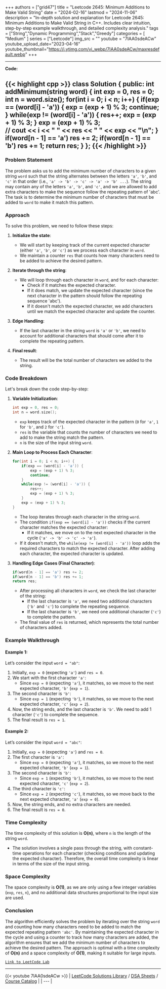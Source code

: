 
+++
authors = ["grid47"]
title = "Leetcode 2645: Minimum Additions to Make Valid String"
date = "2024-02-16"
lastmod = "2024-11-06"
description = "In-depth solution and explanation for Leetcode 2645: Minimum Additions to Make Valid String in C++. Includes clear intuition, step-by-step example walkthrough, and detailed complexity analysis."
tags = ["String","Dynamic Programming","Stack","Greedy"]
categories = [
    "Medium"
]
series = ["Leetcode"]
img_src = ""
youtube = "7IAA0sdeACw"
youtube_upload_date="2023-04-16"
youtube_thumbnail="https://i.ytimg.com/vi_webp/7IAA0sdeACw/maxresdefault.webp"
+++



---
**Code:**

{{< highlight cpp >}}
class Solution {
public:
    int addMinimum(string word) {
        int exp = 0, res = 0;
        int n = word.size();
        for(int i = 0; i < n; i++) {
            if(exp == (word[i] - 'a')) {
                exp = (exp + 1) % 3;
                continue;
            }
            while(exp != (word[i] - 'a')) {
                res++;
                exp = (exp + 1) % 3;
            }
            exp = (exp + 1) % 3;            
            // cout << i << " " << res << " " << exp << "\n";
        }
        if(word[n - 1] == 'a') res += 2;
        if(word[n - 1] == 'b') res += 1;
        return res;
    }
};
{{< /highlight >}}
---

### Problem Statement

The problem asks us to add the minimum number of characters to a given string `word` such that the string alternates between the letters `'a'`, `'b'`, and `'c'` in that order (i.e., `'a' -> 'b' -> 'c' -> 'a' -> 'b' ...`). The string may contain any of the letters `'a'`, `'b'`, and `'c'`, and we are allowed to add extra characters to make the sequence follow the repeating pattern of 'abc'. The task is to determine the minimum number of characters that must be added to `word` to make it match this pattern.

### Approach

To solve this problem, we need to follow these steps:

1. **Initialize the state**:
   - We will start by keeping track of the current expected character (either `'a'`, `'b'`, or `'c'`) as we process each character in `word`.
   - We maintain a counter `res` that counts how many characters need to be added to achieve the desired pattern.

2. **Iterate through the string**:
   - We will loop through each character in `word`, and for each character:
     - Check if it matches the expected character.
     - If it does match, we update the expected character (since the next character in the pattern should follow the repeating sequence 'abc').
     - If it doesn't match the expected character, we add characters until we match the expected character and update the counter.

3. **Edge Handling**:
   - If the last character in the string `word` is `'a'` or `'b'`, we need to account for additional characters that should come after it to complete the repeating pattern.

4. **Final result**:
   - The result will be the total number of characters we added to the string.

### Code Breakdown

Let's break down the code step-by-step:

1. **Variable Initialization**:
   ```cpp
   int exp = 0, res = 0;
   int n = word.size();
   ```
   - `exp` keeps track of the expected character in the pattern (`0` for `'a'`, `1` for `'b'`, and `2` for `'c'`).
   - `res` is the variable that counts the number of characters we need to add to make the string match the pattern.
   - `n` is the size of the input string `word`.

2. **Main Loop to Process Each Character**:
   ```cpp
   for(int i = 0; i < n; i++) {
       if(exp == (word[i] - 'a')) {
           exp = (exp + 1) % 3;
           continue;
       }
       while(exp != (word[i] - 'a')) {
           res++;
           exp = (exp + 1) % 3;
       }
       exp = (exp + 1) % 3;
   }
   ```
   - The loop iterates through each character in the string `word`.
   - The condition `if(exp == (word[i] - 'a'))` checks if the current character matches the expected character:
     - If it matches, we move on to the next expected character in the cycle (`'a' -> 'b' -> 'c' -> 'a'`).
   - If it doesn't match, the `while(exp != (word[i] - 'a'))` loop adds the required characters to match the expected character. After adding each character, the expected character is updated.

3. **Handling Edge Cases (Final Character)**:
   ```cpp
   if(word[n - 1] == 'a') res += 2;
   if(word[n - 1] == 'b') res += 1;
   return res;
   ```
   - After processing all characters in `word`, we check the last character of the string:
     - If the last character is `'a'`, we need two additional characters (`'b'` and `'c'`) to complete the repeating sequence.
     - If the last character is `'b'`, we need one additional character (`'c'`) to complete the pattern.
   - The final value of `res` is returned, which represents the total number of characters added.

### Example Walkthrough

#### Example 1:

Let’s consider the input `word = "ab"`:

1. Initially, `exp = 0` (expecting `'a'`) and `res = 0`.
2. We start with the first character `'a'`:
   - Since `exp = 0` (expecting `'a'`), it matches, so we move to the next expected character, `'b'` (`exp = 1`).
3. The second character is `'b'`:
   - Since `exp = 1` (expecting `'b'`), it matches, so we move to the next expected character, `'c'` (`exp = 2`).
4. Now, the string ends, and the last character is `'b'`. We need to add 1 character (`'c'`) to complete the sequence.
5. The final result is `res = 1`.

#### Example 2:

Let’s consider the input `word = "abc"`:

1. Initially, `exp = 0` (expecting `'a'`) and `res = 0`.
2. The first character is `'a'`:
   - Since `exp = 0` (expecting `'a'`), it matches, so we move to the next expected character, `'b'` (`exp = 1`).
3. The second character is `'b'`:
   - Since `exp = 1` (expecting `'b'`), it matches, so we move to the next expected character, `'c'` (`exp = 2`).
4. The third character is `'c'`:
   - Since `exp = 2` (expecting `'c'`), it matches, so we move back to the next expected character, `'a'` (`exp = 0`).
5. Now, the string ends, and no extra characters are needed.
6. The final result is `res = 0`.

### Time Complexity

The time complexity of this solution is **O(n)**, where `n` is the length of the string `word`.

- The solution involves a single pass through the string, with constant-time operations for each character (checking conditions and updating the expected character). Therefore, the overall time complexity is linear in terms of the size of the input string.

### Space Complexity

The space complexity is **O(1)**, as we are only using a few integer variables (`exp`, `res`, `n`), and no additional data structures proportional to the input size are used.

### Conclusion

The algorithm efficiently solves the problem by iterating over the string `word` and counting how many characters need to be added to match the expected repeating pattern `'abc'`. By maintaining the expected character in the cycle and using a counter to track how many characters are added, the algorithm ensures that we add the minimum number of characters to achieve the desired pattern. The approach is optimal with a time complexity of **O(n)** and a space complexity of **O(1)**, making it suitable for large inputs.

[`Link to LeetCode Lab`](https://leetcode.com/problems/minimum-additions-to-make-valid-string/description/)

---
{{< youtube 7IAA0sdeACw >}}
| [LeetCode Solutions Library](https://grid47.xyz/leetcode/) / [DSA Sheets](https://grid47.xyz/sheets/) / [Course Catalog](https://grid47.xyz/courses/) |
| --- |
